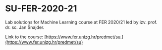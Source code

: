 # SU-FER-2020-21
Lab solutions for Machine Learning course at FER 2020/21 led by izv. prof. dr. sc. Jan Šnajder.

Link to the course: [https://www.fer.unizg.hr/predmet/su.](https://www.fer.unizg.hr/predmet/su)
